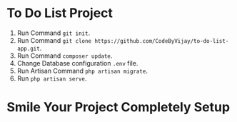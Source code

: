 # To Do List Project

1. Run Command `git init`.
2. Run Command `git clone https://github.com/CodeByVijay/to-do-list-app.git`.
3. Run Command `composer update`.
4. Change Database configuration `.env` file.
5. Run Artisan Command `php artisan migrate`.
6. Run `php artisan serve`.

# Smile Your Project Completely Setup 
